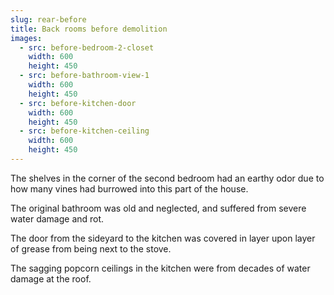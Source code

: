 ```yaml
---
slug: rear-before
title: Back rooms before demolition
images:
  - src: before-bedroom-2-closet
    width: 600
    height: 450
  - src: before-bathroom-view-1
    width: 600
    height: 450
  - src: before-kitchen-door
    width: 600
    height: 450
  - src: before-kitchen-ceiling
    width: 600
    height: 450
---
```

The shelves in the corner of the second bedroom had an earthy odor due to how
many vines had burrowed into this part of the house.

The original bathroom was old and neglected, and suffered from severe water
damage and rot.

The door from the sideyard to the kitchen was covered in layer upon layer of grease from being next to the stove.

The sagging popcorn ceilings in the kitchen were from decades of water damage at the roof.
